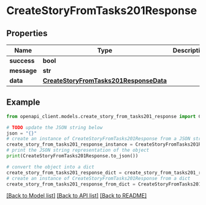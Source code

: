 # CreateStoryFromTasks201Response


## Properties

Name | Type | Description | Notes
------------ | ------------- | ------------- | -------------
**success** | **bool** |  | [optional] 
**message** | **str** |  | [optional] 
**data** | [**CreateStoryFromTasks201ResponseData**](CreateStoryFromTasks201ResponseData.md) |  | [optional] 

## Example

```python
from openapi_client.models.create_story_from_tasks201_response import CreateStoryFromTasks201Response

# TODO update the JSON string below
json = "{}"
# create an instance of CreateStoryFromTasks201Response from a JSON string
create_story_from_tasks201_response_instance = CreateStoryFromTasks201Response.from_json(json)
# print the JSON string representation of the object
print(CreateStoryFromTasks201Response.to_json())

# convert the object into a dict
create_story_from_tasks201_response_dict = create_story_from_tasks201_response_instance.to_dict()
# create an instance of CreateStoryFromTasks201Response from a dict
create_story_from_tasks201_response_from_dict = CreateStoryFromTasks201Response.from_dict(create_story_from_tasks201_response_dict)
```
[[Back to Model list]](../README.md#documentation-for-models) [[Back to API list]](../README.md#documentation-for-api-endpoints) [[Back to README]](../README.md)


